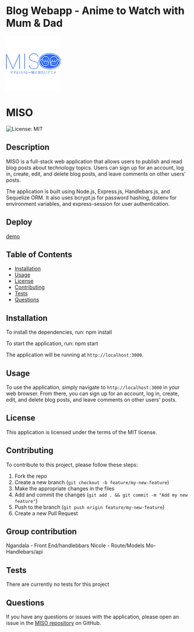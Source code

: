 # Blog Webapp - Anime to Watch with Mum & Dad
![My Image](https://github.com/NgandalaLopes/P2Group3/blob/main/img/logo2.png)
# MISO
![License: MIT](https://img.shields.io/badge/License-MIT-yellow.svg)

## Description

MISO is a full-stack web application that allows users to publish and read blog posts about technology topics. Users can sign up for an account, log in, create, edit, and delete blog posts, and leave comments on other users' posts.

The application is built using Node.js, Express.js, Handlebars.js, and Sequelize ORM. It also uses bcrypt.js for password hashing, dotenv for environment variables, and express-session for user authentication.

## Deploy

[demo](https://miso.herokuapp.com/)

## Table of Contents

- [Installation](#installation)
- [Usage](#usage)
- [License](#license)
- [Contributing](#contributing)
- [Tests](#tests)
- [Questions](#questions)

## Installation

To install the dependencies, run:
npm install

To start the application, run:
npm start

The application will be running at `http://localhost:3000`.

## Usage

To use the application, simply navigate to `http://localhost:3000` in your web browser. From there, you can sign up for an account, log in, create, edit, and delete blog posts, and leave comments on other users' posts.

## License

This application is licensed under the terms of the MIT license.

## Contributing

To contribute to this project, please follow these steps:

1. Fork the repo
2. Create a new branch (`git checkout -b feature/my-new-feature`)
3. Make the appropriate changes in the files
4. Add and commit the changes (`git add . && git commit -m "Add my new feature"`)
5. Push to the branch (`git push origin feature/my-new-feature`)
6. Create a new Pull Request


## Group contribution

Ngandala - Front End/handlebbars
Nicole - Route/Models
Mo-Handlebars/api


## Tests

There are currently no tests for this project


## Questions

If you have any questions or issues with the application, please open an issue in the [MISO repository](https://github.com/NgandalaLopes/P2Group3/issues) on GitHub.
